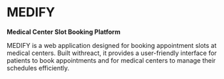 # MEDIFY
**Medical Center Slot Booking Platform**


MEDIFY is a web application designed for booking appointment slots at medical centers. Built withreact, it provides a user-friendly interface for patients to book appointments and for medical centers to manage their schedules efficiently.

